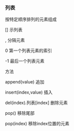 ### 列表

按特定顺序排列的元素组成

\[\]  示列表

, 分隔元素

0  第一个列表元素的索引

-1  最后一个列表元素

方法

append\(value\)   追加

insert\(index,value\) 插入

del\(index\).列表\[index\] 删除元素

pop\(\) 移除尾部

pop\(index\) 移除index位置的元素

